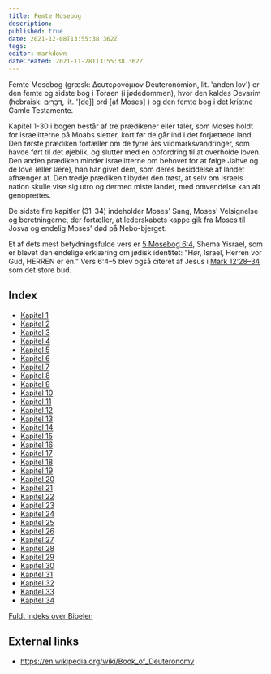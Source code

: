 ```yaml
---
title: Femte Mosebog
description: 
published: true
date: 2021-12-08T13:55:38.362Z
tags: 
editor: markdown
dateCreated: 2021-11-28T13:55:38.362Z
---
```


Femte Mosebog (græsk: Δευτερονόμιον Deuteronómion, lit. 'anden lov') er den femte og sidste bog i Toraen (i jødedommen), hvor den kaldes Devarim (hebraisk: דְּבָרִים, lit. '[de]] ord [af Moses] ) og den femte bog i det kristne Gamle Testamente.

Kapitel 1-30 i bogen består af tre prædikener eller taler, som Moses holdt for israelitterne på Moabs sletter, kort før de går ind i det forjættede land. Den første prædiken fortæller om de fyrre års vildmarksvandringer, som havde ført til det øjeblik, og slutter med en opfordring til at overholde loven. Den anden prædiken minder israelitterne om behovet for at følge Jahve og de love (eller lære), han har givet dem, som deres besiddelse af landet afhænger af. Den tredje prædiken tilbyder den trøst, at selv om Israels nation skulle vise sig utro og dermed miste landet, med omvendelse kan alt genoprettes.

De sidste fire kapitler (31-34) indeholder Moses' Sang, Moses' Velsignelse og beretningerne, der fortæller, at lederskabets kappe gik fra Moses til Josva og endelig Moses' død på Nebo-bjerget. 

Et af dets mest betydningsfulde vers er [5 Mosebog 6:4](/da/Bible/Deuteronomy/6#v4), Shema Yisrael, som er blevet den endelige erklæring om jødisk identitet: "Hør, Israel, Herren vor Gud, HERREN er én." Vers 6:4–5 blev også citeret af Jesus i [Mark 12:28–34](/da/Bible/Mark/12#v28) som det store bud.


## Index

- [Kapitel 1](/da/Bible/Deuteronomy/1)
- [Kapitel 2](/da/Bible/Deuteronomy/2)
- [Kapitel 3](/da/Bible/Deuteronomy/3)
- [Kapitel 4](/da/Bible/Deuteronomy/4)
- [Kapitel 5](/da/Bible/Deuteronomy/5)
- [Kapitel 6](/da/Bible/Deuteronomy/6)
- [Kapitel 7](/da/Bible/Deuteronomy/7)
- [Kapitel 8](/da/Bible/Deuteronomy/8)
- [Kapitel 9](/da/Bible/Deuteronomy/9)
- [Kapitel 10](/da/Bible/Deuteronomy/10)
- [Kapitel 11](/da/Bible/Deuteronomy/11)
- [Kapitel 12](/da/Bible/Deuteronomy/12)
- [Kapitel 13](/da/Bible/Deuteronomy/13)
- [Kapitel 14](/da/Bible/Deuteronomy/14)
- [Kapitel 15](/da/Bible/Deuteronomy/15)
- [Kapitel 16](/da/Bible/Deuteronomy/16)
- [Kapitel 17](/da/Bible/Deuteronomy/17)
- [Kapitel 18](/da/Bible/Deuteronomy/18)
- [Kapitel 19](/da/Bible/Deuteronomy/19)
- [Kapitel 20](/da/Bible/Deuteronomy/20)
- [Kapitel 21](/da/Bible/Deuteronomy/21)
- [Kapitel 22](/da/Bible/Deuteronomy/22)
- [Kapitel 23](/da/Bible/Deuteronomy/23)
- [Kapitel 24](/da/Bible/Deuteronomy/24)
- [Kapitel 25](/da/Bible/Deuteronomy/25)
- [Kapitel 26](/da/Bible/Deuteronomy/26)
- [Kapitel 27](/da/Bible/Deuteronomy/27)
- [Kapitel 28](/da/Bible/Deuteronomy/28)
- [Kapitel 29](/da/Bible/Deuteronomy/29)
- [Kapitel 30](/da/Bible/Deuteronomy/30)
- [Kapitel 31](/da/Bible/Deuteronomy/31)
- [Kapitel 32](/da/Bible/Deuteronomy/32)
- [Kapitel 33](/da/Bible/Deuteronomy/33)
- [Kapitel 34](/da/Bible/Deuteronomy/34)

[Fuldt indeks over Bibelen](/da/index/bible)


## External links

- https://en.wikipedia.org/wiki/Book_of_Deuteronomy